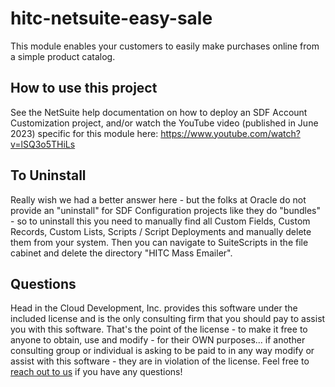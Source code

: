 # hitc-netsuite-easy-sale
This module enables your customers to easily make purchases online from a simple product catalog.

## How to use this project
See the NetSuite help documentation on how to deploy an SDF Account Customization project,
and/or watch the YouTube video (published in June 2023) specific for this module here: https://www.youtube.com/watch?v=lSQ3o5THiLs

## To Uninstall
Really wish we had a better answer here - but the folks at Oracle do not provide an "uninstall" for SDF Configuration projects
like they do "bundles" - so to uninstall this you need to manually find all Custom Fields, Custom Records, Custom Lists,
Scripts / Script Deployments and manually delete them from your system.
Then you can navigate to SuiteScripts in the file cabinet and delete the directory "HITC Mass Emailer".

## Questions
Head in the Cloud Development, Inc. provides this software under the included license and is the only consulting firm
that you should pay to assist you with this software. That's the point of the license - to make it free to anyone to obtain,
use and modify - for their OWN purposes... if another consulting group or individual is asking to be paid to in any way
modify or assist with this software - they are in violation of the license.
Feel free to [reach out to us](https://www.headintheclouddev.com/) if you have any questions!
